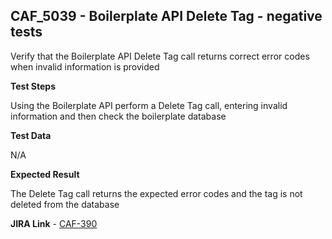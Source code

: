 ## CAF_5039 - Boilerplate API Delete Tag - negative tests ##

Verify that the Boilerplate API Delete Tag call returns correct error codes when invalid information is provided

**Test Steps**

Using the Boilerplate API perform a Delete Tag call, entering invalid information and then check the boilerplate database

**Test Data**

N/A

**Expected Result**

The Delete Tag call returns the expected error codes and the tag is not deleted from the database

**JIRA Link** - [CAF-390](https://jira.autonomy.com/browse/CAF-390)

